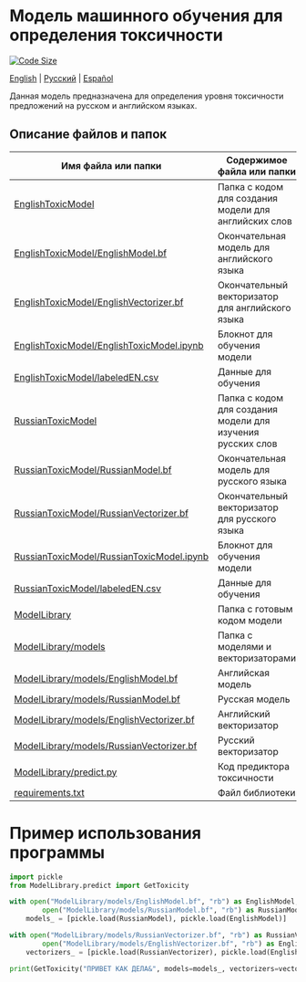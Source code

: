 # Модель машинного обучения для определения токсичности
[![Code Size](https://img.shields.io/github/languages/code-size/D1ffic00lt/anonymous-bot-with-ML/tree/model)](https://github.com/D1ffic00lt/anonymous-bot-with-ML/tree/model)
 
[English](README.md) | [Русский](READMEru.md) | [Español](READMEes.md)
 
Данная модель предназначена для определения уровня токсичности предложений на русском и английском языках.
## Описание файлов и папок
Имя файла или папки  | Содержимое файла или папки
----------------|----------------------
[EnglishToxicModel](EnglishToxicModel) | Папка с кодом для создания модели для английских слов
[EnglishToxicModel/EnglishModel.bf](EnglishToxicModel/EnglishModel.bf) | Окончательная модель для английского языка
[EnglishToxicModel/EnglishVectorizer.bf](EnglishToxicModel/EnglishVectorizer.bf) | Окончательный векторизатор для английского языка
[EnglishToxicModel/EnglishToxicModel.ipynb](EnglishToxicModel/EnglishToxicModel.ipynb) | Блокнот для обучения модели
[EnglishToxicModel/labeledEN.csv](EnglishToxicModel/labeledEN.csv) | Данные для обучения
[RussianToxicModel](RussianToxicModel) | Папка с кодом для создания модели для изучения русских слов
[RussianToxicModel/RussianModel.bf](RussianToxicModel/RussianModel.bf) | Окончательная модель для русского языка
[RussianToxicModel/RussianVectorizer.bf](RussianToxicModel/RussianVectorizer.bf) | Окончательный векторизатор для русского языка
[RussianToxicModel/RussianToxicModel.ipynb](RussianToxicModel/RussianToxicModel.ipynb) | Блокнот для обучения модели
[RussianToxicModel/labeledEN.csv](RussianToxicModel/labeledEN.csv) | Данные для обучения
[ModelLibrary](ModelLibrary) | Папка с готовым кодом модели
[ModelLibrary/models](ModelLibrary/models) | Папка с моделями и векторизаторами
[ModelLibrary/models/EnglishModel.bf](ModelLibrary/models/EnglishModel.bf) | Английская модель
[ModelLibrary/models/RussianModel.bf](ModelLibrary/models/RussianModel.bf) | Русская модель
[ModelLibrary/models/EnglishVectorizer.bf](ModelLibrary/models/EnglishVectorizer.bf) | Английский векторизатор
[ModelLibrary/models/RussianVectorizer.bf](ModelLibrary/models/RussianVectorizer.bf) | Русский векторизатор
[ModelLibrary/predict.py](ModelLibrary/predict.py) | Код предиктора токсичности
[requirements.txt](requirements.txt) | Файл библиотеки

# Пример использования программы
```Python
import pickle                                                                        # Загрузка библиотеки для чтения моделей
from ModelLibrary.predict import GetToxicity                                         # Загрузка тренировочной программы

with open("ModelLibrary/models/EnglishModel.bf", "rb") as EnglishModel,              # Загрузка моделей
        open("ModelLibrary/models/RussianModel.bf", "rb") as RussianModel:           # Загрузка моделей
    models_ = [pickle.load(RussianModel), pickle.load(EnglishModel)]                 # Загрузка моделей

with open("ModelLibrary/models/RussianVectorizer.bf", "rb") as RussianVectorizer,    # Загрузка векторизаторов
        open("ModelLibrary/models/EnglishVectorizer.bf", "rb") as EnglishVectorizer: # Загрузка векторизаторов
    vectorizers_ = [pickle.load(RussianVectorizer), pickle.load(EnglishVectorizer)]  # Загрузка векторизаторов

print(GetToxicity("ПРИВЕТ КАК ДЕЛА&", models=models_, vectorizers=vectorizers_))     # Прогноз токсичности
```

